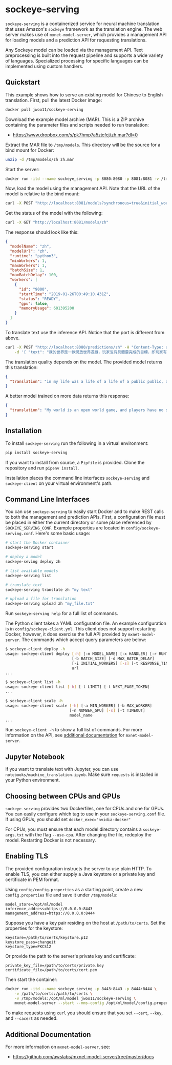 # sockeye-serving
`sockeye-serving` is a containerized service for neural machine translation that uses Amazon's `sockeye` framework as the translation engine.
The web server makes use of `mxnet-model-server`, which provides a management API for loading models and a prediction API for requesting translations.

Any Sockeye model can be loaded via the management API.
Text preprocessing is built into the request pipeline and supports a wide variety of languages.
Specialized processing for specific languages can be implemented using custom handlers.

## Quickstart
This example shows how to serve an existing model for Chinese to English translation.
First, pull the latest Docker image:
```bash
docker pull jwoo11/sockeye-serving
```

Download the example model archive (MAR).
This is a ZIP archive containing the parameter files and scripts needed to run translation:
* https://www.dropbox.com/s/pk7hmp7a5zjcfcj/zh.mar?dl=0

Extract the MAR file to `/tmp/models`.
 This directory will be the source for a bind mount for Docker:
```bash
unzip -d /tmp/models/zh zh.mar
```

Start the server:
```bash
docker run -itd --name sockeye_serving -p 8080:8080 -p 8081:8081 -v /tmp/models:/opt/ml/model jwoo11/sockeye-serving
```

Now, load the model using the management API. Note that the URL of the model is relative to the bind mount:
```bash
curl -X POST "http://localhost:8081/models?synchronous=true&initial_workers=1&url=zh"
```
Get the status of the model with the following:
```bash
curl -X GET "http://localhost:8081/models/zh"
```
The response should look like this:
```json
{
  "modelName": "zh",
  "modelUrl": "zh",
  "runtime": "python3",
  "minWorkers": 1,
  "maxWorkers": 1,
  "batchSize": 1,
  "maxBatchDelay": 100,
  "workers": [
    {
      "id": "9000",
      "startTime": "2019-01-26T00:49:10.431Z",
      "status": "READY",
      "gpu": false,
      "memoryUsage": 601395200
    }
  ]
}
```

To translate text use the inference API. Notice that the port is different from above. 
```bash
curl -X POST "http://localhost:8080/predictions/zh" -H "Content-Type: application/json" \
    -d '{ "text": "我的世界是一款開放世界遊戲，玩家沒有具體要完成的目標，即玩家有超高的自由度選擇如何玩遊戲" }'
```

The translation quality depends on the model. The provided model returns this translation:
```json
{
  "translation": "in my life was a life of a life of a public public, and a public, a time, a video, a play, which, it was a time of a time of a time."
}
```

A better model trained on more data returns this response:
```json
{
  "translation": "My world is an open world game, and players have no specific goal to accomplish, that is, players have a high degree of freedom to choose how to play."
}
```

## Installation
To install `sockeye-serving` run the following in a virtual environment:
```bash
pip install sockeye-serving
```
If you want to install from source, a `Pipfile` is provided.
Clone the repository and run `pipenv install`.

Installation places the command line interfaces `sockeye-serving` and `sockeye-client` on your virtual environment's path.

## Command Line Interfaces
You can use `sockeye-serving` to easily start Docker and to make REST calls to both the management and prediction APIs.
First, a configuration file must be placed in either the current directory or some place referenced by `SOCKEYE_SERVING_CONF`.
Example properties are located in `config/sockeye-serving.conf`.
Here's some basic usage:
```bash
# start the Docker container
sockeye-serving start

# deploy a model
sockeye-seving deploy zh

# list available models
sockeye-serving list

# translate text
sockeye-serving translate zh "my text"

# upload a file for translation
sockeye-serving upload zh "my_file.txt"
```
Run `sockeye-serving help` for a full list of commands.

The Python client takes a YAML configuration file.
An example configuration is in `config/sockeye-client.yml`. 
This client does not support restarting Docker, however, it does exercise the full API provided by `mxnet-model-server`.
The commands which accept query parameters are below:
```bash
$ sockeye-client deploy -h
usage: sockeye-client deploy [-h] [-m MODEL_NAME] [-x HANDLER] [-r RUNTIME]
                             [-b BATCH_SIZE] [-d MAX_BATCH_DELAY]
                             [-i INITIAL_WORKERS] [-s] [-t RESPONSE_TIMEOUT]
                             url
...

$ sockeye-client list -h
usage: sockeye-client list [-h] [-l LIMIT] [-t NEXT_PAGE_TOKEN]
...

$ sockeye-client scale -h
usage: sockeye-client scale [-h] [-a MIN_WORKER] [-b MAX_WORKER]
                            [-n NUMBER_GPU] [-s] [-t TIMEOUT]
                            model_name
...
```
Run `sockeye-client -h` to show a full list of commands. 
For more information on the API, see [additional documentation](#additional-documentation) for `mxnet-model-server`.

## Jupyter Notebook
If you want to translate text with Jupyter, you can use `notebooks/machine_translation.ipynb`.
Make sure `requests` is installed in your Python environment.

## Choosing between CPUs and GPUs
`sockeye-serving` provides two Dockerfiles, one for CPUs and one for GPUs.
You can easily configure which tag to use in your `sockeye-serving.conf` file.
If using GPUs, you should set `docker_exec="nvidia-docker"`

For CPUs, you must ensure that each model directory contains a `sockeye-args.txt` with the flag `--use-cpu`.
After changing the file, redeploy the model. Restarting Docker is not necessary.

## Enabling TLS
The provided configuration instructs the server to use plain HTTP.
To enable TLS, you can either supply a Java keystore or a private key and certificate in PEM format.

Using `config/config.properties` as a starting point, create a new `config.properties` file and save it under `/tmp/models`:
```properties
model_store=/opt/ml/model
inference_address=https://0.0.0.0:8443
management_address=https://0.0.0.0:8444
```
Suppose you have a key pair residing on the host at `/path/to/certs`.
Set the properties for the keystore:
```properties
keystore=/path/to/certs/keystore.p12
keystore_pass=changeit
keystore_type=PKCS12
```
Or provide the path to the server's private key and certificate:
```properties
private_key_file=/path/to/certs/private.key
certificate_file=/path/to/certs/cert.pem
```
Then start the container:
```bash
docker run -itd --name sockeye_serving -p 8443:8443 -p 8444:8444 \
    -v /path/to/certs:/path/to/certs \
    -v /tmp/models:/opt/ml/model jwoo11/sockeye-serving \
    mxnet-model-server --start --mms-config /opt/ml/model/config.properties
```

To make requests using `curl` you should ensure that you set `--cert`, `--key`, and `--cacert` as needed.

## <a name="additional-documentation"></a> Additional Documentation

For more information on `mxnet-model-server`, see:
* https://github.com/awslabs/mxnet-model-server/tree/master/docs
